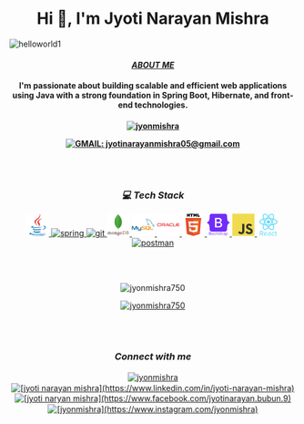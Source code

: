 <h1 align="center">Hi 👋, I'm Jyoti Narayan Mishra</h1>

![helloworld1](https://github.com/Jyonmishra750/Jyonmishra750/assets/135500427/bb2b9e2c-747c-4f00-a73f-1e1d356e1b7e)
<br>
<h4 align="center"><b><i><u>ABOUT ME</u></i></b><h4>
<h4 align="center">
  I'm passionate about building scalable and efficient web applications using Java with a strong foundation in Spring Boot, Hibernate, and front-end technologies.
<h4>
 <p align="center"> <a href="https://www.linkedin.com/in/jyoti-narayan-mishra" target="blank"><img src="https://img.shields.io/badge/LinkedIn-Profile-blue?&style=for-the-badge" alt="jyonmishra" /></a> </p>
  <p align="center"><a href="https://www.gmail.com/jyotinarayanmishra05@gmail.com "><img src="https://img.shields.io/badge/jyotinarayanmishra05@gmail.com-REACH%20ME-green?style=social&logo=gmail&link=jyotinarayanmishra05@gmail.com " alt="GMAIL: jyotinarayanmishra05@gmail.com " /></a></p>
<br>
<br>

<h3 align="center"><b><i>💻 Tech Stack</i></b></h3>
<p align="center"> 
  <a href="https://www.java.com" target="_blank" rel="noreferrer"> <img src="https://raw.githubusercontent.com/devicons/devicon/master/icons/java/java-original.svg" alt="java" width="40" height="40"/> </a> 
  <a href="https://spring.io/" target="_blank" rel="noreferrer"> <img src="https://www.vectorlogo.zone/logos/springio/springio-icon.svg" alt="spring" width="40" height="40"/> </a> 
  <a href="https://git-scm.com/" target="_blank" rel="noreferrer"> <img src="https://www.vectorlogo.zone/logos/git-scm/git-scm-icon.svg" alt="git" width="40" height="40"/</a>  
  <a href="https://www.mongodb.com/" target="_blank" rel="noreferrer"> <img src="https://raw.githubusercontent.com/devicons/devicon/master/icons/mongodb/mongodb-original-wordmark.svg" alt="mongodb" width="40" height="40"/> </a> 
  <a href="https://www.mysql.com/" target="_blank" rel="noreferrer"> <img src="https://raw.githubusercontent.com/devicons/devicon/master/icons/mysql/mysql-original-wordmark.svg" alt="mysql" width="40" height="40"/> </a> 
  <a href="https://www.oracle.com/" target="_blank" rel="noreferrer"> <img src="https://raw.githubusercontent.com/devicons/devicon/master/icons/oracle/oracle-original.svg" alt="oracle" width="40" height="40"/> </a> 
  <a href="https://www.w3.org/html/" target="_blank" rel="noreferrer"> <img src="https://raw.githubusercontent.com/devicons/devicon/master/icons/html5/html5-original-wordmark.svg" alt="html5" width="40" height="40"/> </a> 
  <a href="https://getbootstrap.com" target="_blank" rel="noreferrer"> <img src="https://raw.githubusercontent.com/devicons/devicon/master/icons/bootstrap/bootstrap-plain-wordmark.svg" alt="bootstrap" width="40" height="40"/> </a>
  <a href="https://developer.mozilla.org/en-US/docs/Web/JavaScript" target="_blank" rel="noreferrer"> <img src="https://raw.githubusercontent.com/devicons/devicon/master/icons/javascript/javascript-original.svg" alt="javascript" width="40" height="40"/> </a>
  <a href="https://reactjs.org/" target="_blank" rel="noreferrer"> <img src="https://raw.githubusercontent.com/devicons/devicon/master/icons/react/react-original-wordmark.svg" alt="react" width="40" height="40"/> </a>
  <a href="https://postman.com" target="_blank" rel="noreferrer"> <img src="https://www.vectorlogo.zone/logos/getpostman/getpostman-icon.svg" alt="postman" width="40" height="40"/> </a> 
</p>
<br>
<br>

<p align="center"> <img src="https://komarev.com/ghpvc/?username=jyonmishra750&label=Profile%20views&color=0e75b6&style=flat" alt="jyonmishra750" /> </p>

<p align="center"> <a href="https://github.com/ryo-ma/github-profile-trophy"><img src="https://github-profile-trophy.vercel.app/?username=jyonmishra750" alt="jyonmishra750" /></a> </p>
<br>
<br>

<h3 align="center"><b><i>Connect with me</i></b></h3>
<p align="center">
<a href="https://twitter.com/jyonmishra" target="blank"><img align="center" src="https://raw.githubusercontent.com/rahuldkjain/github-profile-readme-generator/master/src/images/icons/Social/twitter.svg" alt="jyonmishra" height="30" width="40" />
</a>
<a href="https://www.linkedin.com/in/jyoti-narayan-mishra" target="blank"><img align="center" src="https://raw.githubusercontent.com/rahuldkjain/github-profile-readme-generator/master/src/images/icons/Social/linked-in-alt.svg" alt="[jyoti narayan mishra](https://www.linkedin.com/in/jyoti-narayan-mishra)" height="30" width="40" />
</a>
<a href="https://www.facebook.com/jyotinarayan.bubun.9" target="blank"><img align="center" src="https://raw.githubusercontent.com/rahuldkjain/github-profile-readme-generator/master/src/images/icons/Social/facebook.svg" alt="[jyoti naryan mishra](https://www.facebook.com/jyotinarayan.bubun.9)" height="30" width="40" />
</a>
<a href="https://www.instagram.com/jyonmishra" target="blank"><img align="center" src="https://raw.githubusercontent.com/rahuldkjain/github-profile-readme-generator/master/src/images/icons/Social/instagram.svg" alt="[jyonmishra](https://www.instagram.com/jyonmishra)" height="30" width="40" />
</a>
</p>
